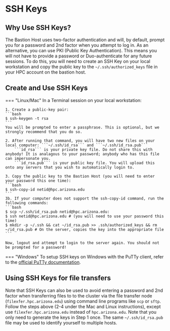 # SSH Keys
## Why Use SSH Keys?

The Bastion Host uses two-factor authentication and will, by default, prompt you for a password and 2nd factor when you attempt to log in. As an alternative, you can use PKI (Public Key Authentication). This means you will not have to provide a password or Duo-authenticate for any future sessions. To do this, you will need to create an SSH Key on your local workstation and copy the public key to the ```~/.ssh/authorized_keys``` file in your HPC account on the bastion host.

## Create and Use SSH Keys


=== "Linux/Mac"
    In a Terminal session on your local workstation:

    1. Create a public-key pair: 
    ```bash
    $ ssh-keygen -t rsa
    ```
    You will be prompted to enter a passphrase. This is optional, but we strongly recommend that you do so.
        
    2. After running that command, you will have two new files on your local computer: ```~/.ssh/id_rsa``` and ```~/.ssh/id_rsa.pub```
        ```id_rsa``` is your private key file. Do not share this with anybody! It is analagous to your password; anybody who has this file can impersonate you.
        ```id_rsa.pub``` is your public key file. You will upload this onto any servers that you wish to automatically login to.
        
    3. Copy the public key to the Bastion Host (you will need to enter your password this one time): 
    ```bash
    $ ssh-copy-id netid@hpc.arizona.edu
    ```
    3b. If your computer does not support the ssh-copy-id command, run the following commands:
    ```bash
    $ scp ~/.ssh/id_rsa.pub netid@hpc.arizona.edu:
    $ ssh netid@hpc.arizona.edu # (you will need to use your password this time)
    $ mkdir -p ~/.ssh && cat ~/id_rsa.pub >> .ssh/authorized_keys && rm ~/id_rsa.pub # On the server, copies the key into the appropriate file
    ```
        
    Now, logout and attempt to login to the server again. You should not be prompted for a password!
        
=== "Windows"
    To setup SSH keys on Windows with the PuTTy client, refer to the [official PuTTy documentation](http://the.earth.li/~sgtatham/putty/0.63/htmldoc/Chapter8.html#pubkey).

## Using SSH Keys for file transfers

Note that SSH Keys can also be used to avoid entering a password and 2nd factor when transferring files to to the cluster via the file transfer node (```filexfer.hpc.arizona.edu```) using command line programs like ```scp``` or ```sftp```.  Follow the steps above (2-4 under the Mac and Linux instructions), except use ```filexfer.hpc.arizona.edu``` instead of ```hpc.arizona.edu```. Note that you only need to generate the keys in Step 1 once. The same ```~/.ssh/id_rsa.pub``` file may be used to identify yourself to multiple hosts.